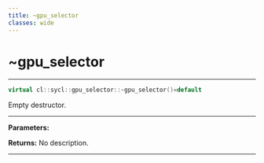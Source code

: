 ```yaml
---
title: ~gpu_selector
classes: wide
---
```

# ~gpu_selector

---

```cpp
virtual cl::sycl::gpu_selector::~gpu_selector()=default
```


Empty destructor. 


---
**Parameters:**

**Returns:** No description.

---
